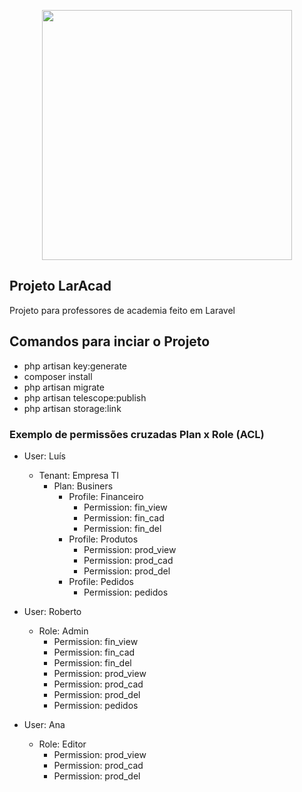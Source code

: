 <p align="center"><a href="https://laravel.com" target="_blank"><img src="https://raw.githubusercontent.com/laravel/art/master/logo-lockup/5%20SVG/2%20CMYK/1%20Full%20Color/laravel-logolockup-cmyk-red.svg" width="400"></a></p>

## Projeto LarAcad

Projeto para professores de academia feito em Laravel


## Comandos para inciar o Projeto

- php artisan key:generate
- composer install
- php artisan migrate
- php artisan telescope:publish
- php artisan storage:link

### Exemplo de permissões cruzadas Plan x Role (ACL)
- User: Luís
  - Tenant: Empresa TI
    - Plan: Businers
      - Profile: Financeiro
        - Permission: fin_view
        - Permission: fin_cad
        - Permission: fin_del
      - Profile: Produtos
        - Permission: prod_view
        - Permission: prod_cad
        - Permission: prod_del
      - Profile: Pedidos
        - Permission: pedidos

- User: Roberto 
  - Role: Admin
    - Permission: fin_view
    - Permission: fin_cad
    - Permission: fin_del
    - Permission: prod_view
    - Permission: prod_cad
    - Permission: prod_del
    - Permission: pedidos

- User: Ana
    - Role: Editor
        - Permission: prod_view
        - Permission: prod_cad
        - Permission: prod_del
